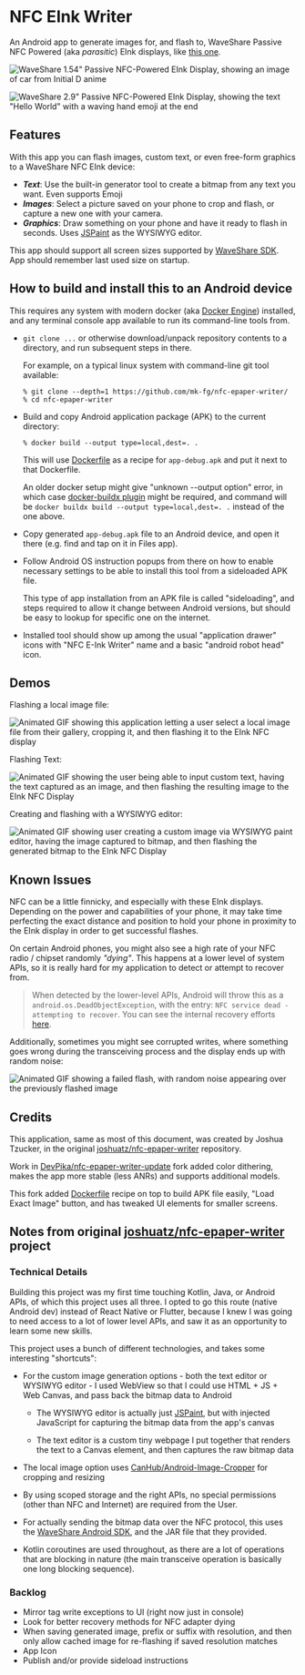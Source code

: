 # NFC EInk Writer

An Android app to generate images for, and flash to, WaveShare Passive NFC Powered (aka *parasitic*) EInk displays, like [this one](https://www.waveshare.com/2.9inch-nfc-powered-e-paper.htm).

![WaveShare 1.54" Passive NFC-Powered EInk Display, showing an image of car from Initial D anime](https://github.com/DevPika/nfc-epaper-writer-update/assets/19701790/4fab5732-7b0c-4a90-b7ff-1b47d66bbc96)

![WaveShare 2.9" Passive NFC-Powered EInk Display, showing the text "Hello World" with a waving hand emoji at the end](https://user-images.githubusercontent.com/17817563/118736344-32156480-b7f7-11eb-9a03-7d5b7c878c30.jpg)


## Features

With this app you can flash images, custom text, or even free-form graphics to a WaveShare NFC EInk device:

- ***Text***: Use the built-in generator tool to create a bitmap from any text you want. Even supports Emoji
- ***Images***: Select a picture saved on your phone to crop and flash, or capture a new one with your camera.
- ***Graphics***: Draw something on your phone and have it ready to flash in seconds. Uses [JSPaint] as the WYSIWYG editor.

This app should support all screen sizes supported by [WaveShare SDK].\
App should remember last used size on startup.

[JSPaint]: https://jspaint.app/
[WaveShare SDK]: https://www.waveshare.com/wiki/Android_SDK_for_NFC-Powered_e-Paper


## How to build and install this to an Android device

This requires any system with modern docker (aka [Docker Engine]) installed, and any terminal console app available to run its command-line tools from.

-   `git clone ...` or otherwise download/unpack repository contents to a directory, and run subsequent steps in there.

    For example, on a typical linux system with command-line git tool available:

    ``` console
    % git clone --depth=1 https://github.com/mk-fg/nfc-epaper-writer/
    % cd nfc-epaper-writer
    ```

-   Build and copy Android application package (APK) to the current directory:

    ``` console
    % docker build --output type=local,dest=. .
    ```

    This will use [Dockerfile] as a recipe for `app-debug.apk` and put it next to that Dockerfile.

    An older docker setup might give "unknown --output option" error,
    in which case [docker-buildx plugin] might be required, and command will be
    `docker buildx build --output type=local,dest=. .` instead of the one above.

-   Copy generated `app-debug.apk` file to an Android device, and open it there (e.g. find and tap on it in Files app).

-   Follow Android OS instruction popups from there on how to enable necessary settings to be able to install this tool from a sideloaded APK file.

    This type of app installation from an APK file is called "sideloading", and steps required to allow it change between Android versions, but should be easy to lookup for specific one on the internet.

-   Installed tool should show up among the usual "application drawer" icons with "NFC E-Ink Writer" name and a basic "android robot head" icon.

[Docker Engine]: https://docs.docker.com/engine/install/
[Dockerfile]: Dockerfile
[docker-buildx plugin]: https://www.baeldung.com/ops/docker-buildx


## Demos

Flashing a local image file:

![Animated GIF showing this application letting a user select a local image file from their gallery, cropping it, and then flashing it to the EInk NFC display](https://user-images.githubusercontent.com/17817563/118732297-e2329f80-b7ee-11eb-9f5c-16b2872d6bf6.gif)

Flashing Text:

![Animated GIF showing the user being able to input custom text, having the text captured as an image, and then flashing the resulting image to the EInk NFC Display](https://user-images.githubusercontent.com/17817563/118735056-7eab7080-b7f4-11eb-9d11-60d2aa58efe4.gif)

Creating and flashing with a WYSIWYG editor:

![Animated GIF showing user creating a custom image via WYSIWYG paint editor, having the image captured to bitmap, and then flashing the generated bitmap to the EInk NFC Display](https://user-images.githubusercontent.com/17817563/118734322-ff696d00-b7f2-11eb-947d-dc844c259518.gif)


## Known Issues

NFC can be a little finnicky, and especially with these EInk displays. Depending on the power and capabilities of your phone, it may take time perfecting the exact distance and position to hold your phone in proximity to the EInk display in order to get successful flashes.

On certain Android phones, you might also see a high rate of your NFC radio / chipset randomly *"dying"*. This happens at a lower level of system APIs, so it is really hard for my application to detect or attempt to recover from.

> When detected by the lower-level APIs, Android will throw this as a `android.os.DeadObjectException`, with the entry: `NFC service dead - attempting to recover`. You can see the internal recovery efforts [here](https://github.com/aosp-mirror/platform_frameworks_base/blob/9635abafa0053c65e04b93da16c72da8af371454/core/java/android/nfc/NfcAdapter.java#L831-L865).

Additionally, sometimes you might see corrupted writes, where something goes wrong during the transceiving process and the display ends up with random noise:

![Animated GIF showing a failed flash, with random noise appearing over the previously flashed image](https://user-images.githubusercontent.com/17817563/118723223-fde37900-b7e1-11eb-8b0c-c12ba4387d27.gif)


## Credits

This application, same as most of this document, was created by Joshua Tzucker, in the original [joshuatz/nfc-epaper-writer] repository.

Work in [DevPika/nfc-epaper-writer-update] fork added color dithering, makes the app more stable (less ANRs) and supports additional models.

This fork added [Dockerfile] recipe on top to build APK file easily, "Load Exact Image" button, and has tweaked UI elements for smaller screens.

[joshuatz/nfc-epaper-writer]: https://github.com/joshuatz/nfc-epaper-writer
[DevPika/nfc-epaper-writer-update]: https://github.com/DevPika/nfc-epaper-writer-update/


## Notes from original [joshuatz/nfc-epaper-writer] project


### Technical Details

Building this project was my first time touching Kotlin, Java, or Android APIs, of which this project uses all three. I opted to go this route (native Android dev) instead of React Native or Flutter, because I knew I was going to need access to a lot of lower level APIs, and saw it as an opportunity to learn some new skills.

This project uses a bunch of different technologies, and takes some interesting "shortcuts":

- For the custom image generation options - both the text editor or WYSIWYG editor - I used WebView so that I could use HTML + JS + Web Canvas, and pass back the bitmap data to Android

    - The WYSIWYG editor is actually just [JSPaint](https://jspaint.app/), but with injected JavaScript for capturing the bitmap data from the app's canvas

    - The text editor is a custom tiny webpage I put together that renders the text to a Canvas element, and then captures the raw bitmap data

- The local image option uses [CanHub/Android-Image-Cropper](https://github.com/CanHub/Android-Image-Cropper) for cropping and resizing

- By using scoped storage and the right APIs, no special permissions (other than NFC and Internet) are required from the User.

- For actually sending the bitmap data over the NFC protocol, this uses the [WaveShare Android SDK](https://www.waveshare.com/wiki/Android_SDK_for_NFC-Powered_e-Paper), and the JAR file that they provided.

- Kotlin coroutines are used throughout, as there are a lot of operations that are blocking in nature (the main transceive operation is basically one long blocking sequence).


### Backlog

- Mirror tag write exceptions to UI (right now just in console)
- Look for better recovery methods for NFC adapter dying
- When saving generated image, prefix or suffix with resolution, and then only allow cached image for re-flashing if saved resolution matches
- App Icon
- Publish and/or provide sideload instructions
